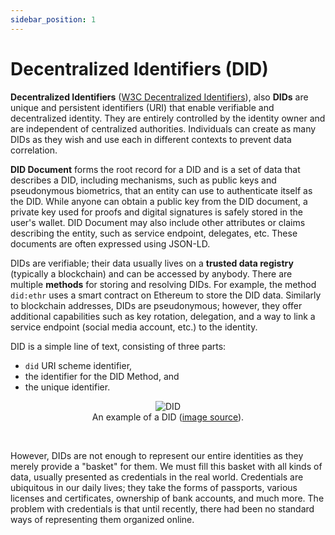 ```yaml
---
sidebar_position: 1
---
```


# Decentralized Identifiers (DID)

**Decentralized Identifiers** ([W3C Decentralized Identifiers](https://www.w3.org/TR/did-core/)), also **DIDs** are unique and persistent identifiers (URI) that enable verifiable and decentralized identity. They are entirely controlled by the identity owner and are independent of centralized authorities. Individuals can create as many DIDs as they wish and use each in different contexts to prevent data correlation.

**DID Document** forms the root record for a DID and is a set of data that describes a DID, including mechanisms, such as public keys and pseudonymous biometrics, that an entity can use to authenticate itself as the DID. While anyone can obtain a public key from the DID document, a private key used for proofs and digital signatures is safely stored in the user's wallet. DID Document may also include other attributes or claims describing the entity, such as service endpoint, delegates, etc. These documents are often expressed using JSON-LD.

DIDs are verifiable; their data usually lives on a **trusted data registry** (typically a blockchain) and can be accessed by anybody. There are multiple **methods** for storing and resolving DIDs. For example, the method `did:ethr` uses a smart contract on Ethereum to store the DID data. Similarly to blockchain addresses, DIDs are pseudonymous; however, they offer additional capabilities such as key rotation, delegation, and a way to link a service endpoint (social media account, etc.) to the identity.

DID is a simple line of text, consisting of three parts:

- `did` URI scheme identifier,
- the identifier for the DID Method, and
- the unique identifier.

<center>
    
<img src="https://www.w3.org/TR/did-core/diagrams/parts-of-a-did.svg" alt="DID" /><br />
    An example of a DID (<a href="https://www.w3.org/TR/did-core/diagrams/parts-of-a-did.svg">image source</a>).

</center>

<br />

However, DIDs are not enough to represent our entire identities as they merely provide a "basket" for them. We must fill this basket with all kinds of data, usually presented as credentials in the real world. Credentials are ubiquitous in our daily lives; they take the forms of passports, various licenses and certificates, ownership of bank accounts, and much more. The problem with credentials is that until recently, there had been no standard ways of representing them organized online.
